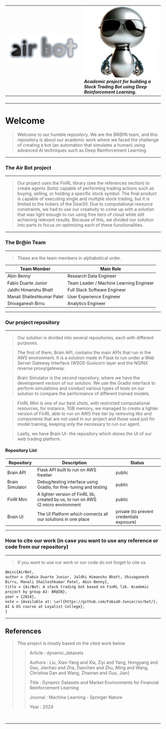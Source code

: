 ##### <table style="border-collapse: collapse; border: 0;"> <tr> <td style="border: 0;">![Markdown Logo](source/airbot_logo.png) </td> <td style="border: 0;"> ![Markdown Logo](source/airbot2.png)  <br>Academic project for building a Stock Trading Bot using Deep Reinforcement Learning. </td> </tr> </table>

<hr>

# Welcome

> Welcome to our humble repository.
> We are the BR@IN team, and this repository is about our academic work where we faced the challenge of creating a bot (an automation that simulates a human) using advanced AI techniques such as Deep Reinforcement Learning.

<hr>

### The Air Bot project

<hr>

> Our project uses the FinRL library (see the references section) to create agents (bots) capable of performing trading actions such as buying, selling, or holding a specific stock symbol.
> The final product is capable of executing single and multiple stock trading, but it is limited to the tickers of the Dow30.
Due to computational resource constraints, we had to use our creativity to come up with a solution that was light enough to run using free tiers of cloud while still achieving relevant results. Because of this, we divided our solution into parts to focus on optimizing each of these functionalities.

<hr>

### The Br@in Team
<hr>

> These are the team members in alphabetical order.

| Team Member | Main Role | 
|------|-------|
|Abin Benny	|  Research Data Engineer|
|Fabio Duarte Junior	| Team Leader / Machine Learning Engineer |
| Jaldhi Himanshu Bhatt	| Full Stack Software Engineer |
| Manali Shaileshkumar Patel	| User Experience Engineer|
| Shivaganesh Birru	| Analytics Engineer|
	
	

<hr>

###  Our project repository
<hr>

> Our solution is divided into several repositories, each with different purposes.

> The first of them, Brain API, contains the main APIs that run in the AWS environment. It is a solution made in Flask to run under a Web Server Gateway Interface (WSGI) Gunicorn layer and the NGINX reverse proxy/gateway.

> Brain Simulator is the second repository, where we have the development version of our solution. We use the Gradio interface to perform simulations and conduct various types of tests on our solution to compare the performance of different trained models.

> FinRL Mini is one of our best shots, with restricted computational resources, for instance, 1GB memory, we managed to create a lighter version of FinRL able to run on AWS free tier by removing libs and components that are not used in our project and those used just for model training, keeping only the necessary to run our agent.

> Lastly, we have Brain UI- the repository which stores the UI of our web trading platform.


####  Repository List  
| Repository | Description | Status |
|------|-------|-------|
| Brain API       | Flask API built to run on AWS freetier| public |
| Brain Simulator | Debug/testing interface using Gradio, for fine-tuning and testing | public|
| FinRl Mini      | A lighter version of FinRL lib, created by us, to run on AWS t2.micro environment | public |
| Brain UI        | The UI Platform which connects all our solutions in one place | private (to prevent credentials exposure)|


<hr>

### How to cite our work (in case you want to use any reference or code from our repository)
<hr>

> If you want to use our work or our code do not forget to cite us.

```
@misc{AirBot,
author = {Fabio Duarte Junior, Jaldhi Himanshu Bhatt, Shivaganesh Birru, Manali Shaileshkumar Patel, Abin Benny},
title = {AirBot: A stock trading bot based on FinRL lib. Academic project by group A3- BR@IN},
year = {2024},
note = {Available at: \url{https://github.com/FabioD-Junior/airbot/}, AI & DS course at Loyalist College},
}
```

<hr> 

## References

> This project is mostly based on the cited work below. 
>> Article  : dynamic_datasets
>> 
>> Authors : Liu, Xiao-Yang and Xia, Ziyi and Yang, Hongyang and Gao, Jiechao and Zha, Daochen and Zhu, Ming and Wang, Christina Dan and Wang, Zhaoran and Guo, Jian}
>>
>> Title   : Dynamic Datasets and Market Environments for Financial Reinforcement Learning
>>
>> Journal : Machine Learning - Springer Nature
>>
>> Year    : 2024

<br>

<hr>
